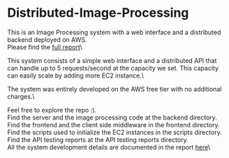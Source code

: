 # Distributed-Image-Processing

This is an Image Processing system with a web interface and a distributed backend deployed on AWS.\
Please find the [full report](https://github.com/mina58/Distributed-Image-Processing/blob/main/Distributed%20Computing%20Report.pdf)\

This system consists of a simple web interface and a distributed API that can handle up to 5 requests/second at the capacity we set. This capacity can easily scale by adding more EC2 instance.\

The system was entirely developed on the AWS free tier with no additional charges.\

Feel free to explore the repo :). \
Find the server and the image processing code at the backend directory.\
Find the frontend and the client side middleware in the frontend directory.\
Find the scripts used to initialize the EC2 instances in the scripts directory.\
Find the API testing reports at the API testing reports directory.\
All the system development details are documented in the report [here](https://github.com/mina58/Distributed-Image-Processing/blob/main/Distributed%20Computing%20Report.pdf)\
